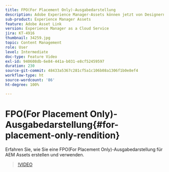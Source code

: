 ```yaml
---
title: FPO(For Placement Only)-Ausgabedarstellung
description: Adobe Experience Manager-Assets können jetzt von Designern und anderen kreativen Benutzenden in ihren bevorzugten Adobe Creative Cloud-Desktop-Anwendungen genutzt werden. Die Adobe Asset Link-Erweiterung für Adobe Creative Cloud Enterprise erweitert die Funktionen zum Suchen, Durchsuchen, Sortieren, Anzeigen in der Vorschau, Hochladen von Assets, Auschecken, Ändern, Einchecken und Anzeigen von Metadaten von AEM-Assets in Creative Cloud-Tools wie Adobe Photoshop, InDesign und Illustrator.
sub-product: Experience Manager Assets
feature: Adobe Asset Link
version: Experience Manager as a Cloud Service
jira: KT-4916
thumbnail: 34259.jpg
topic: Content Management
role: User
level: Intermediate
doc-type: Feature Video
exl-id: 940608db-6e84-441a-b031-e8cf52459597
duration: 230
source-git-commit: 48433a5367c281cf5a1c106b08a1306f1b0e8ef4
workflow-type: ht
source-wordcount: '86'
ht-degree: 100%

---
```


# FPO(For Placement Only)-Ausgabedarstellung{#for-placement-only-rendition}

Erfahren Sie, wie Sie eine FPO(For Placement Only)-Ausgabedarstellung für AEM Assets erstellen und verwenden.

>[!VIDEO](https://video.tv.adobe.com/v/34259?quality=12&learn=on)
